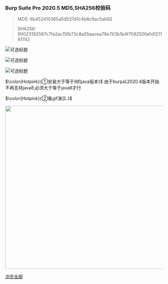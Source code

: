 ### Burp Suite Pro 2020.5 MD5,SHA256校验码


> MD5: 6b452410365a5d537d1c4b8c9ac5ab92

> SHA256: 90023192587c7fa2ac15fb73c8a55aacea78e763b1b4f708250fa0d121181742



![](https://gitee.com/hwzheng/learns/raw/master/code/js/markdown/git/images/0001.png "可选标题")


![](https://gitee.com/hwzheng/learns/raw/master/code/js/markdown/git/images/0002.png "可选标题")


![](https://gitee.com/hwzheng/learns/raw/master/code/js/markdown/git/images/0003.png "可选标题")



$\color{Hotpink}{①安装大于等于9的java版本}$
由于burp从2020.4版本开始不再支持java8,必须大于等于java9才行

$\color{Hotpink}{②看gif演示.}$

<div align=center ><img src="https://gitee.com/hwzheng/learns/raw/master/code/js/markdown/git/images/001.gif" width=522rpx ></div>

[浏览全部](https://www.ddosi.com/b309/)
